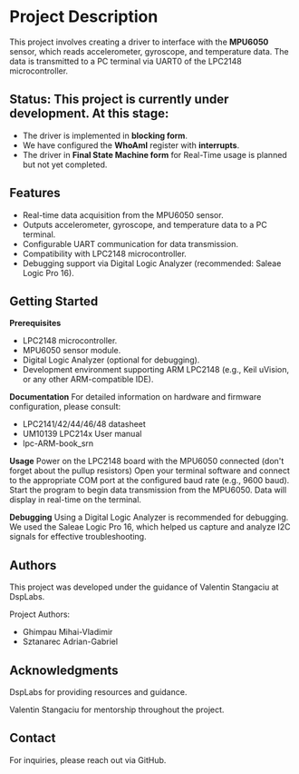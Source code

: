# **Project Description**
This project involves creating a driver to interface with the **MPU6050** sensor, which reads accelerometer, gyroscope, and temperature data. The data is transmitted to a PC terminal via UART0 of the LPC2148 microcontroller.

## **Status**: This project is currently under development. At this stage:

* The driver is implemented in **blocking form**.
* We have configured the **WhoAmI** register with **interrupts**.
* The driver in **Final State Machine form** for Real-Time usage is planned but not yet completed.

## **Features**
* Real-time data acquisition from the MPU6050 sensor.
* Outputs accelerometer, gyroscope, and temperature data to a PC terminal.
* Configurable UART communication for data transmission.
* Compatibility with LPC2148 microcontroller.
* Debugging support via Digital Logic Analyzer (recommended: Saleae Logic Pro 16).

## **Getting Started**

**Prerequisites**
* LPC2148 microcontroller.
* MPU6050 sensor module.
* Digital Logic Analyzer (optional for debugging).
* Development environment supporting ARM LPC2148 (e.g., Keil uVision, or any other ARM-compatible IDE).
  
**Documentation**
For detailed information on hardware and firmware configuration, please consult:
* LPC2141/42/44/46/48 datasheet
* UM10139 LPC214x User manual
* lpc-ARM-book_srn

**Usage**
Power on the LPC2148 board with the MPU6050 connected (don't forget about the pullup resistors)
Open your terminal software and connect to the appropriate COM port at the configured baud rate (e.g., 9600 baud).
Start the program to begin data transmission from the MPU6050. Data will display in real-time on the terminal.

**Debugging**
Using a Digital Logic Analyzer is recommended for debugging. We used the Saleae Logic Pro 16, which helped us capture and analyze I2C signals for effective troubleshooting.

## **Authors**
This project was developed under the guidance of Valentin Stangaciu at DspLabs.

Project Authors:

* Ghimpau Mihai-Vladimir
* Sztanarec Adrian-Gabriel

## **Acknowledgments**

DspLabs for providing resources and guidance.

Valentin Stangaciu for mentorship throughout the project.

## **Contact**
For inquiries, please reach out via GitHub.

